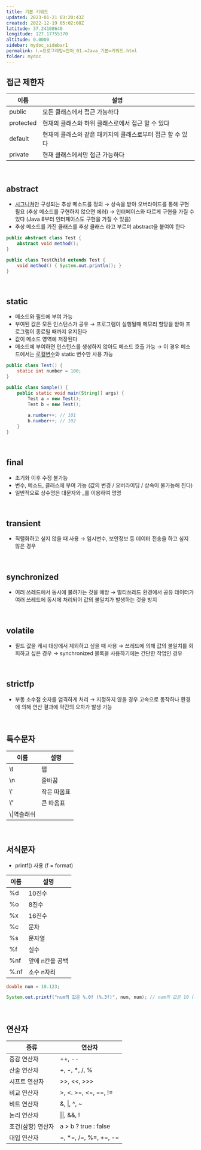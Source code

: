 ```yaml
---
title: 기본 키워드
updated: 2023-01-21 03:20:43Z
created: 2022-12-19 05:02:08Z
latitude: 37.24108640
longitude: 127.17755370
altitude: 0.0000
sidebar: mydoc_sidebar1
permalink: Ⅰ.=프로그래밍=언어_01.=Java_기본=키워드.html
folder: mydoc
---
```


## 접근 제한자

|이름|설명|
|--|--|
|public| 모든 클래스에서 접근 가능하다|
|protected| 현재의 클래스와 하위 클래스로에서 접근 할 수 있다|
|default| 현재의 클래스와 같은 패키지의 클래스로부터 접근 할 수 있다|
|private| 현재 클래스에서만 접근 가능하다|

<br>

## abstract
- <abbr title="메소드명이나 인수, 반환값">시그니쳐</abbr>만 구성되는 추상 메소드를 정의
 → 상속을 받아 오버라이드를 통해 구현 필요 (추상 메소드를 구현하지 않으면 에러)
 → 인터페이스와 다르게 구현을 가질 수 있다 (Java 8부터 인터페이스도 구현을 가질 수 있음)
- 추상 메소드를 가진 클래스를 추상 클래스 라고 부르며 abstract을 붙여야 한다

```java
public abstract class Test {
	abstract void method();
}

public class TestChild extends Test {
	void method() { System.out.println(); }
}
```

<br>

## static
- 메소드와 필드에 부여 가능
- 부여된 값은 모든 인스턴스가 공유
  → 프로그램이 실행될때 메모리 할당을 받아 프로그램이 종료될 때까지 유지된다
- 값이 메소드 영역에 저장된다
- 메소드에 부여하면 인스턴스를 생성하지 않아도 메소드 호출 가능
  → 이 경우 메소드에서는 <abbr title="{ }안에 선언되어 괄호 안에서만 사용 가능한 변수">로컬변수</abbr>와 static 변수만 사용 가능

```java
public class Test() {
	static int number = 100;
}

public class Sample() {
	public static void main(String[] args) {
		Test a = new Test();
		Test b = new Test();
		
		a.number++; // 101
		b.number++; // 102
	} 
}
```

<br>

## final
- 초기화 이후 수정 불가능
- 변수, 메소드, 클래스에 부여 가능 (값의 변경 / 오버라이딩 / 상속이 불가능해 진다)
- 일반적으로 상수명은 대문자와 _를 이용하여 명명
<br>

## transient
- 직렬화하고 싶지 않을 때 사용
  → 임시변수, 보안정보 등 데이터 전송을 하고 싶지 않은 경우
<br>

## synchronized
- 여러 쓰레드에서 동시에 불려가는 것을 예방
 → 멀티쓰레드 환경에서 공유 데이터가 여러 쓰레드에 동시에 처리되어 값의 불일치가 발생하는 것을 방지
<br>

## volatile
- 필드 값을 캐시 대상에서 제외하고 싶을 때 사용
 → 쓰레드에 의해 값의 불일치를 회피하고 싶은 경우
 → synchronized 블록을 사용하기에는 간단한 작업인 경우
<br>

## strictfp
- 부동 소수점 숫자를 엄격하게 처리
 → 지정하지 않을 경우 고속으로 동작하나 환경에 의해 연산 결과에 약간의 오차가 발생 가능
<br>

## 특수문자

|이름|설명|
|--|--|
|\t|탭|
|\n|줄바꿈|
|\\'|작은 따옴표|
|\\"|큰 따옴표|
|\\\\|역슬래쉬|

<br>

## 서식문자
- printf() 사용 (f = format)

|이름|설명|
|--|--|
|%d | 10진수|
|%o | 8진수|
|%x | 16진수|
|%c | 문자|
|%s | 문자열|
|%f | 실수|
|%nf | 앞에 n칸을 공백|
|%.nf | 소수 n자리|

```java
double num = 10.123;

System.out.printf("num의 값은 %.0f (%.3f)", num, num); // num의 값은 10 (10.123)
```

<br>

## 연산자

|종류|연산자|
|--|--|
|증감 연산자 |++, --|
|산술 연산자 |+, -, *, /, %|
|시프트 연산자 | >>, <<, >>>	|
|비교 연산자 |>, <. >=, <=, ==, !=	|
|비트 연산자	 | &, \|, ^, ~	|
|논리 연산자	 | \|\|, &&, !	|
|조건(삼항) 연산자	 | a > b ? true : false	|
|대입 연산자	 | =, *=, /=, %=, +=, -=|
